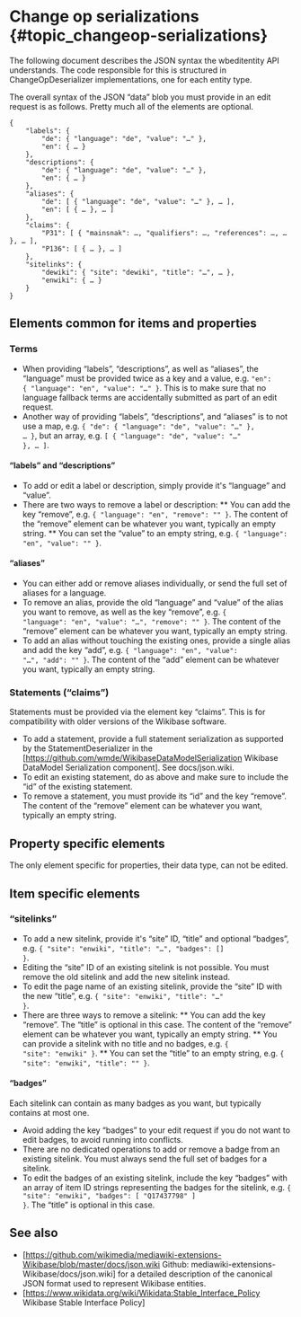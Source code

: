 # Change op serializations {#topic_changeop-serializations}

The following document describes the JSON syntax the wbeditentity API understands. The code responsible for this is structured in ChangeOpDeserializer implementations, one for each entity type.

The overall syntax of the JSON “data” blob you must provide in an edit request is as follows. Pretty much all of the elements are optional.

    {
        "labels": {
            "de": { "language": "de", "value": "…" },
            "en": { … }
        },
        "descriptions": {
            "de": { "language": "de", "value": "…" },
            "en": { … }
        },
        "aliases": {
            "de": [ { "language": "de", "value": "…" }, … ],
            "en": [ { … }, … ]
        },
        "claims": {
            "P31": [ { "mainsnak": …, "qualifiers": …, "references": …, … }, … ],
            "P136": [ { … }, … ]
        },
        "sitelinks": {
            "dewiki": { "site": "dewiki", "title": "…", … },
            "enwiki": { … }
        }
    }

## Elements common for items and properties

### Terms

* When providing “labels”, “descriptions”, as well as “aliases”, the “language” must be provided twice as a key and a value, e.g. <code>"en": { "language": "en", "value": "…" }</code>. This is to make sure that no language fallback terms are accidentally submitted as part of an edit request.
* Another way of providing “labels”, “descriptions”, and “aliases” is to not use a map, e.g. <code>{ "de": { "language": "de", "value": "…" }, … }</code>, but an array, e.g. <code>[ { "language": "de", "value": "…" }, … ]</code>.

#### “labels” and “descriptions”

* To add or edit a label or description, simply provide it's “language” and “value”.
* There are two ways to remove a label or description:
** You can add the key “remove”, e.g. <code>{ "language": "en", "remove": "" }</code>. The content of the “remove” element can be whatever you want, typically an empty string.
** You can set the “value” to an empty string, e.g. <code>{ "language": "en", "value": "" }</code>.

#### “aliases”

* You can either add or remove aliases individually, or send the full set of aliases for a language.
* To remove an alias, provide the old “language” and “value” of the alias you want to remove, as well as the key “remove”, e.g. <code>{ "language": "en", "value": "…", "remove": "" }</code>. The content of the “remove” element can be whatever you want, typically an empty string.
* To add an alias without touching the existing ones, provide a single alias and add the key “add”, e.g. <code>{ "language": "en", "value": "…", "add": "" }</code>. The content of the “add” element can be whatever you want, typically an empty string.

### Statements (“claims”)

Statements must be provided via the element key “claims”. This is for compatibility with older versions of the Wikibase software.

* To add a statement, provide a full statement serialization as supported by the StatementDeserializer in the [https://github.com/wmde/WikibaseDataModelSerialization Wikibase DataModel Serialization component]. See docs/json.wiki.
* To edit an existing statement, do as above and make sure to include the “id” of the existing statement.
* To remove a statement, you must provide its “id” and the key “remove”. The content of the “remove” element can be whatever you want, typically an empty string.

## Property specific elements

The only element specific for properties, their data type, can not be edited.

## Item specific elements

### “sitelinks”

* To add a new sitelink, provide it's “site” ID, “title” and optional “badges”, e.g. <code>{ "site": "enwiki", "title": "…", "badges": [] }</code>.
* Editing the “site” ID of an existing sitelink is not possible. You must remove the old sitelink and add the new sitelink instead.
* To edit the page name of an existing sitelink, provide the “site” ID with the new “title”, e.g. <code>{ "site": "enwiki", "title": "…" }</code>.
* There are three ways to remove a sitelink:
** You can add the key “remove”. The “title” is optional in this case. The content of the “remove” element can be whatever you want, typically an empty string.
** You can provide a sitelink with no title and no badges, e.g. <code>{ "site": "enwiki" }</code>.
** You can set the “title” to an empty string, e.g. <code>{ "site": "enwiki", "title": "" }</code>.

#### “badges”

Each sitelink can contain as many badges as you want, but typically contains at most one.

* Avoid adding the key “badges” to your edit request if you do not want to edit badges, to avoid running into conflicts.
* There are no dedicated operations to add or remove a badge from an existing sitelink. You must always send the full set of badges for a sitelink.
* To edit the badges of an existing sitelink, include the key “badges” with an array of item ID strings representing the badges for the sitelink, e.g. <code>{ "site": "enwiki", "badges": [ "Q17437798" ] }</code>. The “title” is optional in this case.

## See also

* [https://github.com/wikimedia/mediawiki-extensions-Wikibase/blob/master/docs/json.wiki Github: mediawiki-extensions-Wikibase/docs/json.wiki] for a detailed description of the canonical JSON format used to represent Wikibase entities.
* [https://www.wikidata.org/wiki/Wikidata:Stable_Interface_Policy Wikibase Stable Interface Policy]
